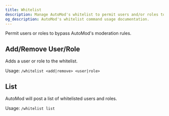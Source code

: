 ```yaml
---
title: Whitelist
description: Manage AutoMod's whitelist to permit users and/or roles to bypass AutoMod's moderation rules in your Revolt server.
og_description: AutoMod's whitelist command usage documentation.
---
```


Permit users or roles to bypass AutoMod's moderation rules.

## Add/Remove User/Role

Adds a user or role to the whitelist.

Usage: `/whitelist <add|remove> <user|role>`

## List

AutoMod will post a list of whitelisted users and roles.

Usage: `/whitelist list`
